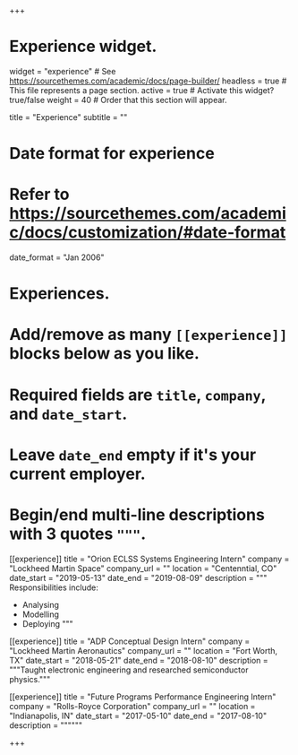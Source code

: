 +++
# Experience widget.
widget = "experience"  # See https://sourcethemes.com/academic/docs/page-builder/
headless = true  # This file represents a page section.
active = true  # Activate this widget? true/false
weight = 40  # Order that this section will appear.

title = "Experience"
subtitle = ""

# Date format for experience
#   Refer to https://sourcethemes.com/academic/docs/customization/#date-format
date_format = "Jan 2006"

# Experiences.
#   Add/remove as many `[[experience]]` blocks below as you like.
#   Required fields are `title`, `company`, and `date_start`.
#   Leave `date_end` empty if it's your current employer.
#   Begin/end multi-line descriptions with 3 quotes `"""`.
[[experience]]
  title = "Orion ECLSS Systems Engineering Intern"
  company = "Lockheed Martin Space"
  company_url = ""
  location = "Centenntial, CO"
  date_start = "2019-05-13"
  date_end = "2019-08-09"
  description = """
  Responsibilities include:
  
  * Analysing
  * Modelling
  * Deploying
  """

[[experience]]
  title = "ADP Conceptual Design Intern"
  company = "Lockheed Martin Aeronautics"
  company_url = ""
  location = "Fort Worth, TX"
  date_start = "2018-05-21"
  date_end = "2018-08-10"
  description = """Taught electronic engineering and researched semiconductor physics."""

[[experience]]
  title = "Future Programs Performance Engineering Intern"
  company = "Rolls-Royce Corporation"
  company_url = ""
  location = "Indianapolis, IN"
  date_start = "2017-05-10"
  date_end = "2017-08-10"
  description = """"""

+++
